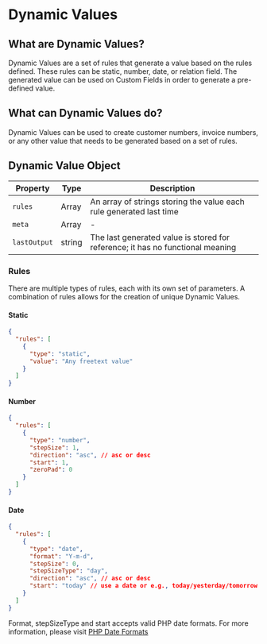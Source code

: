 # Dynamic Values

## What are Dynamic Values?

Dynamic Values are a set of rules that generate a value based on the rules defined. These rules can be static, number, date, or relation field. The generated value can be used on Custom Fields in order to generate a pre-defined value.

## What can Dynamic Values do?

Dynamic Values can be used to create customer numbers, invoice numbers, or any other value that needs to be generated based on a set of rules.

## Dynamic Value Object

| Property    | Type   | Description                                                          |
|-------------|--------|----------------------------------------------------------------------|
| `rules`     | Array  | An array of strings storing the value each rule generated last time  |
| `meta`      | Array  | -                                                                    |
| `lastOutput`| string | The last generated value is stored for reference; it has no functional meaning |

### Rules
There are multiple types of rules, each with its own set of parameters. A combination of rules allows for the creation of unique Dynamic Values.

#### Static
```json
{
  "rules": [
    {
      "type": "static",
      "value": "Any freetext value"
    }
  ]
}
```

#### Number
```json
{
  "rules": [
    {
      "type": "number",
      "stepSize": 1,
      "direction": "asc", // asc or desc
      "start": 1,
      "zeroPad": 0
    }
  ]
}
```

#### Date
```json
{
  "rules": [
    {
      "type": "date",
      "format": "Y-m-d",
      "stepSize": 0,
      "stepSizeType": "day",
      "direction": "asc", // asc or desc
      "start": "today" // use a date or e.g., today/yesterday/tomorrow
    }
  ]
}
```
Format, stepSizeType and start accepts valid PHP date formats. For more information, please visit [PHP Date Formats](https://www.php.net/manual/en/datetime.format.php)
